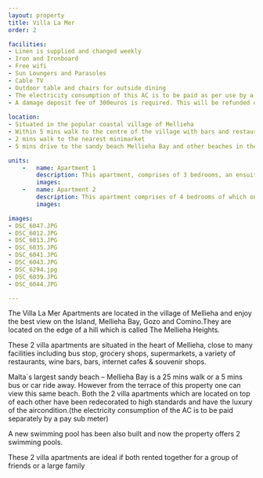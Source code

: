 ```yaml
---
layout: property
title: Villa La Mer
order: 2

facilities:
- Linen is supplied and changed weekly
- Iron and Ironboard
- Free wifi
- Sun Loungers and Parasoles
- Cable TV
- Outdoor table and chairs for outside dining
- The electricity consumption of this AC is to be paid as per use by a pay in sub meter.
- A damage deposit fee of 300euros is required. This will be refunded on your departure day after the apartment has been checked for any damages.
 
location:
- Situated in the popular coastal village of Mellieha
- Within 5 mins walk to the centre of the village with bars and restaurants, souvenir shops, bus stop etc.
- 2 mins walk to the nearest minimarket
- 5 mins drive to the sandy beach Mellieha Bay and other beaches in the vicinity

units:
    -   name: Apartment 1
        description: This apartment, comprises of 3 bedrooms, an ensuite full bathroom with bath and a separate shower enclosure, wash hand basin and WC, another separate shower room with shower enclosure, spare toilet with wash hand basin, spacious open plan living - dining area and the fully equipped kitchen. The living area leads to a spacious terrace with views where one can find outside table and chairs and also sunbeds for  dining and relaxing alfresco.
        images:
    -   name: Apartment 2
        description: This apartment comprises of 4 bedrooms of which one with the ensuite shower, another full bathroom with bath, separate shower enclosure,wash hand basin and WC and another shower room with wash hand basin and WC, and also the washing machine.A large and spacious living - dining and kitchen area with a large patio door and a bay window opening to the spacious pool deck.
        images:

images:
- DSC_6047.JPG
- DSC_6012.JPG
- DSC_6013.JPG
- DSC_6035.JPG
- DSC_6041.JPG
- DSC_6043.JPG
- DSC_6294.jpg
- DSC_6039.JPG
- DSC_6044.JPG

---
```


The Villa La Mer Apartments are located in the village of Mellieha and enjoy the best view on the Island, Mellieha Bay, Gozo and Comino.They are located on the edge of a hill which is called The Mellieha Heights.

These 2 villa apartments are situated in the heart of Mellieha, close to many facilities including bus stop, grocery shops, supermarkets, a variety of restaurants, wine bars, bars, internet cafes & souvenir shops.

Malta`s largest sandy beach – Mellieha Bay is a 25 mins walk or a 5 mins bus or car ride away. However from the terrace of this property one can view this same beach. Both the 2 villa apartments which are located on top of each other have been redecorated to high standards and have the luxury of the aircondition.(the electricity consumption of the AC is to be paid separately by a pay sub meter)

A new swimming pool has been also built and now the property offers 2 swimming pools.

These 2 villa apartments are ideal if both rented together for a group of friends or a large family

